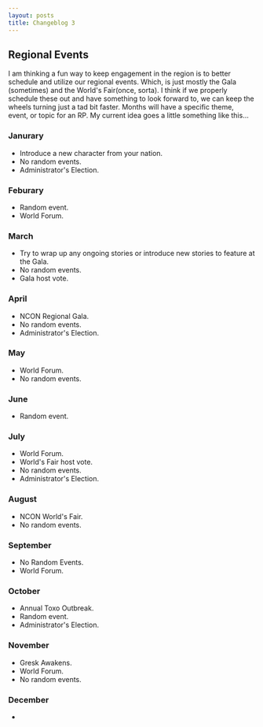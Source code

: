 ```yaml
---
layout: posts
title: Changeblog 3
---
```

## Regional Events

I am thinking a fun way to keep engagement in the region is to better schedule and utilize our regional events. Which, is just mostly the Gala (sometimes) and the World's Fair(once, sorta). I think if we properly schedule these out and have something to look forward to, we can keep the wheels turning just a tad bit faster. Months will have a specific theme, event, or topic for an RP. My current idea goes a little something like this...


### Janurary

* Introduce a new character from your nation.
* No random events.
* Administrator's Election.

### Feburary

* Random event.
* World Forum.

### March

* Try to wrap up any ongoing stories or introduce new stories to feature at the Gala.
* No random events.
* Gala host vote.

### April

* NCON Regional Gala.
* No random events.
* Administrator's Election.

### May

* World Forum.
* No random events.

### June

* Random event.

### July

* World Forum.
* World's Fair host vote.
* No random events.
* Administrator's Election.

### August

* NCON World's Fair.
* No random events.

### September

* No Random Events.
* World Forum.

### October

* Annual Toxo Outbreak.
* Random event.
* Administrator's Election.

### November

* Gresk Awakens.
* World Forum.
* No random events.

### December

* 